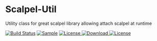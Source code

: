 # Scalpel-Util
Utility class for great scalpel library allowing attach scalpel at runtime

[![Build Status](https://travis-ci.org/jraska/Scalpel-Util.svg?branch=master)](https://travis-ci.org/jraska/Scalpel-Util)
[![Sample](https://img.shields.io/badge/Download-Sample-blue.svg)](https://drive.google.com/file/d/0B0T1YjC17C-rS0JzRVl5U2RkcXM/view?usp=sharing)
[![License](https://img.shields.io/badge/license-Apache%202.0-green.svg) ](https://github.com/jraska/Scalpel-Util/blob/master/LICENSE)
[ ![Download](https://api.bintray.com/packages/jraska/maven/com.jraska%3Ascalpel-util/images/download.svg) ](https://bintray.com/jraska/maven/com.jraska%3Ascalpel-util/_latestVersion)
[![License](https://img.shields.io/badge/API-10+-green.svg) ]()